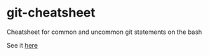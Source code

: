 # git-cheatsheet
Cheatsheet for common and uncommon git statements on the bash

See it [here](https://jzilg.github.io/git-cheatsheet/)
